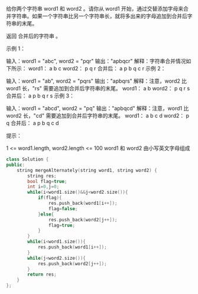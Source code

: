 给你两个字符串 word1 和 word2 。请你从 word1 开始，通过交替添加字母来合并字符串。如果一个字符串比另一个字符串长，就将多出来的字母追加到合并后字符串的末尾。

返回 合并后的字符串 。

 

示例 1：

输入：word1 = "abc", word2 = "pqr"
输出："apbqcr"
解释：字符串合并情况如下所示：
word1：  a   b   c
word2：    p   q   r
合并后：  a p b q c r
示例 2：

输入：word1 = "ab", word2 = "pqrs"
输出："apbqrs"
解释：注意，word2 比 word1 长，"rs" 需要追加到合并后字符串的末尾。
word1：  a   b 
word2：    p   q   r   s
合并后：  a p b q   r   s
示例 3：

输入：word1 = "abcd", word2 = "pq"
输出："apbqcd"
解释：注意，word1 比 word2 长，"cd" 需要追加到合并后字符串的末尾。
word1：  a   b   c   d
word2：    p   q 
合并后：  a p b q c   d


提示：

1 <= word1.length, word2.length <= 100
word1 和 word2 由小写英文字母组成

```cpp
class Solution {
public:
    string mergeAlternately(string word1, string word2) {
        string res;
        bool flag=true;
        int i=0,j=0;
        while(i<word1.size()&&j<word2.size()){
            if(flag){
                res.push_back(word1[i++]);
                flag=false;
            }else{
                res.push_back(word2[j++]);
                flag=true;
            }
        }
        while(i<word1.size()){
            res.push_back(word1[i++]);
        }
        while(j<word2.size()){
            res.push_back(word2[j++]);
        }
        return res;
    }
};
```

